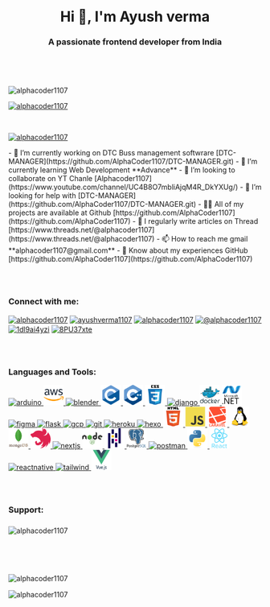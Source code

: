 <p>&nbsp;</p>
<h1 align="center">Hi 👋, I'm Ayush verma</h1>
<h3 align="center">A passionate frontend developer from India</h3>
<p align="left">&nbsp;</p>
<p align="left">&nbsp;</p>
<p align="left"><img src="https://komarev.com/ghpvc/?username=alphacoder1107&amp;label=Profile%20views&amp;color=0e75b6&amp;style=flat" alt="alphacoder1107" /></p>
<p align="left"><a href="https://github.com/ryo-ma/github-profile-trophy"><img src="https://github-profile-trophy.vercel.app/?username=alphacoder1107" alt="alphacoder1107" width="872" height="109" /></a></p>
<p align="left">&nbsp;</p>
<p align="left"><a href="https://twitter.com/alphacoder1107" target="blank"><img src="https://img.shields.io/twitter/follow/alphacoder1107?logo=twitter&amp;style=for-the-badge" alt="alphacoder1107" /></a></p>
<p>- 🔭 I&rsquo;m currently working on DTC Buss management softwrare [DTC-MANAGER](https://github.com/AlphaCoder1107/DTC-MANAGER.git) - 🌱 I&rsquo;m currently learning Web Development **Advance** - 👯 I&rsquo;m looking to collaborate on YT Chanle [Alphacoder1107](https://www.youtube.com/channel/UC4B8O7mbliAjqM4R_DkYXUg/) - 🤝 I&rsquo;m looking for help with [DTC-MANAGER](https://github.com/AlphaCoder1107/DTC-MANAGER.git) - 👨&zwj;💻 All of my projects are available at Github [https://github.com/AlphaCoder1107](https://github.com/AlphaCoder1107) - 📝 I regularly write articles on Thread [https://www.threads.net/@alphacoder1107](https://www.threads.net/@alphacoder1107) - 📫 How to reach me gmail **alphacoder1107@gmail.com** - 📄 Know about my experiences GitHub [https://github.com/AlphaCoder1107](https://github.com/AlphaCoder1107)</p>
<h3 align="left">&nbsp;</h3>
<h3 align="left">Connect with me:</h3>
<p align="left"><a href="https://twitter.com/alphacoder1107" target="blank"><img src="https://raw.githubusercontent.com/rahuldkjain/github-profile-readme-generator/master/src/images/icons/Social/twitter.svg" alt="alphacoder1107" width="40" height="30" align="center" /></a> <a href="https://linkedin.com/in/ayushverma1107" target="blank"><img src="https://raw.githubusercontent.com/rahuldkjain/github-profile-readme-generator/master/src/images/icons/Social/linked-in-alt.svg" alt="ayushverma1107" width="40" height="30" align="center" /></a> <a href="https://instagram.com/alphacoder1107" target="blank"><img src="https://raw.githubusercontent.com/rahuldkjain/github-profile-readme-generator/master/src/images/icons/Social/instagram.svg" alt="alphacoder1107" width="40" height="30" align="center" /></a> <a href="https://www.youtube.com/c/@alphacoder1107" target="blank"><img src="https://raw.githubusercontent.com/rahuldkjain/github-profile-readme-generator/master/src/images/icons/Social/youtube.svg" alt="@alphacoder1107" width="40" height="30" align="center" /></a> <a href="https://www.leetcode.com/1dl9ai4yzi" target="blank"><img src="https://raw.githubusercontent.com/rahuldkjain/github-profile-readme-generator/master/src/images/icons/Social/leet-code.svg" alt="1dl9ai4yzi" width="40" height="30" align="center" /></a> <a href="https://discord.gg/8PU37xte" target="blank"><img src="https://raw.githubusercontent.com/rahuldkjain/github-profile-readme-generator/master/src/images/icons/Social/discord.svg" alt="8PU37xte" width="40" height="30" align="center" /></a></p>
<h3 align="left">&nbsp;</h3>
<h3 align="left">Languages and Tools:</h3>
<p align="left"><a href="https://www.arduino.cc/" target="_blank" rel="noopener noreferrer"> <img src="https://cdn.worldvectorlogo.com/logos/arduino-1.svg" alt="arduino" width="40" height="40" /> </a> <a href="https://aws.amazon.com" target="_blank" rel="noopener noreferrer"> <img src="https://raw.githubusercontent.com/devicons/devicon/master/icons/amazonwebservices/amazonwebservices-original-wordmark.svg" alt="aws" width="40" height="40" /> </a> <a href="https://www.blender.org/" target="_blank" rel="noopener noreferrer"> <img src="https://download.blender.org/branding/community/blender_community_badge_white.svg" alt="blender" width="40" height="40" /> </a> <a href="https://www.cprogramming.com/" target="_blank" rel="noopener noreferrer"> <img src="https://raw.githubusercontent.com/devicons/devicon/master/icons/c/c-original.svg" alt="c" width="40" height="40" /> </a> <a href="https://www.w3schools.com/cpp/" target="_blank" rel="noopener noreferrer"> <img src="https://raw.githubusercontent.com/devicons/devicon/master/icons/cplusplus/cplusplus-original.svg" alt="cplusplus" width="40" height="40" /> </a> <a href="https://www.w3schools.com/css/" target="_blank" rel="noopener noreferrer"> <img src="https://raw.githubusercontent.com/devicons/devicon/master/icons/css3/css3-original-wordmark.svg" alt="css3" width="40" height="40" /> </a> <a href="https://www.djangoproject.com/" target="_blank" rel="noopener noreferrer"> <img src="https://cdn.worldvectorlogo.com/logos/django.svg" alt="django" width="40" height="40" /> </a> <a href="https://www.docker.com/" target="_blank" rel="noopener noreferrer"> <img src="https://raw.githubusercontent.com/devicons/devicon/master/icons/docker/docker-original-wordmark.svg" alt="docker" width="40" height="40" /> </a> <a href="https://dotnet.microsoft.com/" target="_blank" rel="noopener noreferrer"> <img src="https://raw.githubusercontent.com/devicons/devicon/master/icons/dot-net/dot-net-original-wordmark.svg" alt="dotnet" width="40" height="40" /> </a> <a href="https://www.figma.com/" target="_blank" rel="noopener noreferrer"> <img src="https://www.vectorlogo.zone/logos/figma/figma-icon.svg" alt="figma" width="40" height="40" /> </a> <a href="https://flask.palletsprojects.com/" target="_blank" rel="noopener noreferrer"> <img src="https://www.vectorlogo.zone/logos/pocoo_flask/pocoo_flask-icon.svg" alt="flask" width="40" height="40" /> </a> <a href="https://cloud.google.com" target="_blank" rel="noopener noreferrer"> <img src="https://www.vectorlogo.zone/logos/google_cloud/google_cloud-icon.svg" alt="gcp" width="40" height="40" /> </a> <a href="https://git-scm.com/" target="_blank" rel="noopener noreferrer"> <img src="https://www.vectorlogo.zone/logos/git-scm/git-scm-icon.svg" alt="git" width="40" height="40" /> </a> <a href="https://heroku.com" target="_blank" rel="noopener noreferrer"> <img src="https://www.vectorlogo.zone/logos/heroku/heroku-icon.svg" alt="heroku" width="40" height="40" /> </a> <a href="hexo.io/" target="_blank" rel="noopener noreferrer"> <img src="https://www.vectorlogo.zone/logos/hexoio/hexoio-icon.svg" alt="hexo" width="40" height="40" /> </a> <a href="https://www.w3.org/html/" target="_blank" rel="noopener noreferrer"> <img src="https://raw.githubusercontent.com/devicons/devicon/master/icons/html5/html5-original-wordmark.svg" alt="html5" width="40" height="40" /> </a> <a href="https://developer.mozilla.org/en-US/docs/Web/JavaScript" target="_blank" rel="noopener noreferrer"> <img src="https://raw.githubusercontent.com/devicons/devicon/master/icons/javascript/javascript-original.svg" alt="javascript" width="40" height="40" /> </a> <a href="https://laravel.com/" target="_blank" rel="noopener noreferrer"> <img src="https://raw.githubusercontent.com/devicons/devicon/master/icons/laravel/laravel-plain-wordmark.svg" alt="laravel" width="40" height="40" /> </a> <a href="https://www.linux.org/" target="_blank" rel="noopener noreferrer"> <img src="https://raw.githubusercontent.com/devicons/devicon/master/icons/linux/linux-original.svg" alt="linux" width="40" height="40" /> </a> <a href="https://www.mongodb.com/" target="_blank" rel="noopener noreferrer"> <img src="https://raw.githubusercontent.com/devicons/devicon/master/icons/mongodb/mongodb-original-wordmark.svg" alt="mongodb" width="40" height="40" /> </a> <a href="https://nestjs.com/" target="_blank" rel="noopener noreferrer"> <img src="https://raw.githubusercontent.com/devicons/devicon/master/icons/nestjs/nestjs-plain.svg" alt="nestjs" width="40" height="40" /> </a> <a href="https://nextjs.org/" target="_blank" rel="noopener noreferrer"> <img src="https://cdn.worldvectorlogo.com/logos/nextjs-2.svg" alt="nextjs" width="40" height="40" /> </a> <a href="https://nodejs.org" target="_blank" rel="noopener noreferrer"> <img src="https://raw.githubusercontent.com/devicons/devicon/master/icons/nodejs/nodejs-original-wordmark.svg" alt="nodejs" width="40" height="40" /> </a> <a href="https://pandas.pydata.org/" target="_blank" rel="noopener noreferrer"> <img src="https://raw.githubusercontent.com/devicons/devicon/2ae2a900d2f041da66e950e4d48052658d850630/icons/pandas/pandas-original.svg" alt="pandas" width="40" height="40" /> </a> <a href="https://www.postgresql.org" target="_blank" rel="noopener noreferrer"> <img src="https://raw.githubusercontent.com/devicons/devicon/master/icons/postgresql/postgresql-original-wordmark.svg" alt="postgresql" width="40" height="40" /> </a> <a href="https://postman.com" target="_blank" rel="noopener noreferrer"> <img src="https://www.vectorlogo.zone/logos/getpostman/getpostman-icon.svg" alt="postman" width="40" height="40" /> </a> <a href="https://www.python.org" target="_blank" rel="noopener noreferrer"> <img src="https://raw.githubusercontent.com/devicons/devicon/master/icons/python/python-original.svg" alt="python" width="40" height="40" /> </a> <a href="https://reactjs.org/" target="_blank" rel="noopener noreferrer"> <img src="https://raw.githubusercontent.com/devicons/devicon/master/icons/react/react-original-wordmark.svg" alt="react" width="40" height="40" /> </a> <a href="https://reactnative.dev/" target="_blank" rel="noopener noreferrer"> <img src="https://reactnative.dev/img/header_logo.svg" alt="reactnative" width="40" height="40" /> </a> <a href="https://tailwindcss.com/" target="_blank" rel="noopener noreferrer"> <img src="https://www.vectorlogo.zone/logos/tailwindcss/tailwindcss-icon.svg" alt="tailwind" width="40" height="40" /> </a> <a href="https://vuejs.org/" target="_blank" rel="noopener noreferrer"> <img src="https://raw.githubusercontent.com/devicons/devicon/master/icons/vuejs/vuejs-original-wordmark.svg" alt="vuejs" width="40" height="40" /> </a></p>
<h3 align="left">&nbsp;</h3>
<h3 align="left">Support:</h3>
<h3 align="left"><a style="font-size: 14px; font-weight: 400;" href="https://www.buymeacoffee.com/alphacoder1107"><img src="https://cdn.buymeacoffee.com/buttons/v2/default-yellow.png" alt="alphacoder1107" width="210" height="50" align="left" /></a></h3>
<p>&nbsp;</p>
<p>&nbsp;</p>
<p>&nbsp;</p>
<p><img src="https://github-readme-stats.vercel.app/api?username=alphacoder1107&amp;show_icons=true&amp;locale=en" alt="alphacoder1107" width="493" height="206" align="center" />&nbsp;</p>
<p><img src="https://github-readme-streak-stats.herokuapp.com/?user=alphacoder1107&amp;" alt="alphacoder1107" align="center" /></p>
